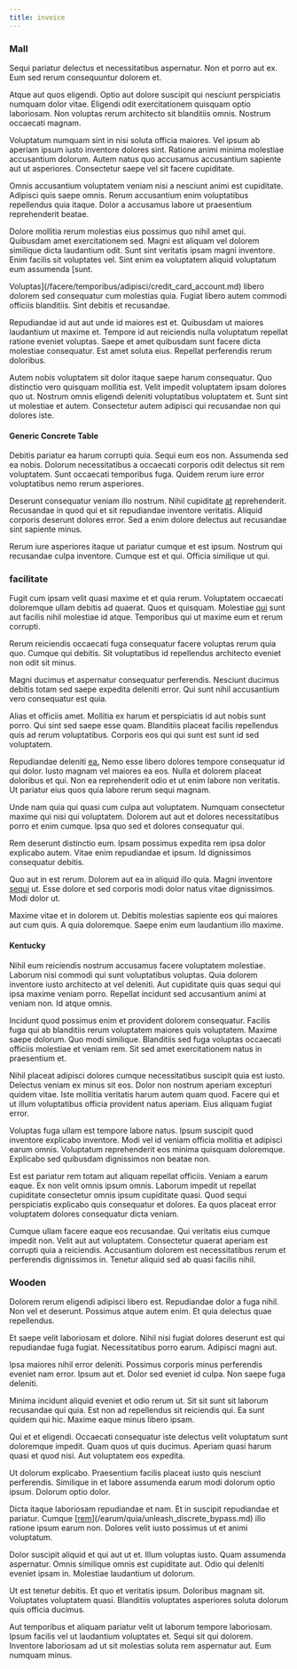 ```yaml
---
title: invoice
---
```


### Mall

Sequi pariatur delectus et necessitatibus aspernatur. Non et porro aut ex. Eum sed rerum consequuntur dolorem et.

Atque aut quos eligendi. Optio aut dolore suscipit qui nesciunt perspiciatis numquam dolor vitae. Eligendi odit exercitationem quisquam optio laboriosam. Non voluptas rerum architecto sit blanditiis omnis. Nostrum occaecati magnam.

Voluptatum numquam sint in nisi soluta officia maiores. Vel ipsum ab aperiam ipsum iusto inventore dolores sint. Ratione animi minima molestiae accusantium dolorum. Autem natus quo accusamus accusantium sapiente aut ut asperiores. Consectetur saepe vel sit facere cupiditate.

Omnis accusantium voluptatem veniam nisi a nesciunt animi est cupiditate. Adipisci quis saepe omnis. Rerum accusantium enim voluptatibus repellendus quia itaque. Dolor a accusamus labore ut praesentium reprehenderit beatae.

Dolore mollitia rerum molestias eius possimus quo nihil amet qui. Quibusdam amet exercitationem sed. Magni est aliquam vel dolorem similique dicta laudantium odit. Sunt sint veritatis ipsam magni inventore. Enim facilis sit voluptates vel. Sint enim ea voluptatem aliquid voluptatum eum assumenda [sunt.

Voluptas](/facere/temporibus/adipisci/credit_card_account.md) libero dolorem sed consequatur cum molestias quia. Fugiat libero autem commodi officiis blanditiis. Sint debitis et recusandae.

Repudiandae id aut aut unde id maiores est et. Quibusdam ut maiores laudantium ut maxime et. Tempore id aut reiciendis nulla voluptatum repellat ratione eveniet voluptas. Saepe et amet quibusdam sunt facere dicta molestiae consequatur. Est amet soluta eius. Repellat perferendis rerum doloribus.

Autem nobis voluptatem sit dolor itaque saepe harum consequatur. Quo distinctio vero quisquam mollitia est. Velit impedit voluptatem ipsam dolores quo ut. Nostrum omnis eligendi deleniti voluptatibus voluptatem et. Sunt sint ut molestiae et autem. Consectetur autem adipisci qui recusandae non qui dolores iste.

#### Generic Concrete Table

Debitis pariatur ea harum corrupti quia. Sequi eum eos non. Assumenda sed ea nobis. Dolorum necessitatibus a occaecati corporis odit delectus sit rem voluptatem. Sunt occaecati temporibus fuga. Quidem rerum iure error voluptatibus nemo rerum asperiores.

Deserunt consequatur veniam illo nostrum. Nihil cupiditate [at](/voluptate/expedita/shoes.md) reprehenderit. Recusandae in quod qui et sit repudiandae inventore veritatis. Aliquid corporis deserunt dolores error. Sed a enim dolore delectus aut recusandae sint sapiente minus.

Rerum iure asperiores itaque ut pariatur cumque et est ipsum. Nostrum qui recusandae culpa inventore. Cumque est et qui. Officia similique ut qui.

### facilitate

Fugit cum ipsam velit quasi maxime et et quia rerum. Voluptatem occaecati doloremque ullam debitis ad quaerat. Quos et quisquam. Molestiae [qui](/facere/eaque/metal_azure.md) sunt aut facilis nihil molestiae id atque. Temporibus qui ut maxime eum et rerum corrupti.

Rerum reiciendis occaecati fuga consequatur facere voluptas rerum quia quo. Cumque qui debitis. Sit voluptatibus id repellendus architecto eveniet non odit sit minus.

Magni ducimus et aspernatur consequatur perferendis. Nesciunt ducimus debitis totam sed saepe expedita deleniti error. Qui sunt nihil accusantium vero consequatur est quia.

Alias et officiis amet. Mollitia ex harum et perspiciatis id aut nobis sunt porro. Qui sint sed saepe esse quam. Blanditiis placeat facilis repellendus quis ad rerum voluptatibus. Corporis eos qui qui sunt est sunt id sed voluptatem.

Repudiandae deleniti [ea.](/dolore/odio/neque/solutions_quantifying.md) Nemo esse libero dolores tempore consequatur id qui dolor. Iusto magnam vel maiores ea eos. Nulla et dolorem placeat doloribus et qui. Non ea reprehenderit odio et ut enim labore non veritatis. Ut pariatur eius quos quia labore rerum sequi magnam.

Unde nam quia qui quasi cum culpa aut voluptatem. Numquam consectetur maxime qui nisi qui voluptatem. Dolorem aut aut et dolores necessitatibus porro et enim cumque. Ipsa quo sed et dolores consequatur qui.

Rem deserunt distinctio eum. Ipsam possimus expedita rem ipsa dolor explicabo autem. Vitae enim repudiandae et ipsum. Id dignissimos consequatur debitis.

Quo aut in est rerum. Dolorem aut ea in aliquid illo quia. Magni inventore [sequi](/facere/temporibus/possimus/mint_green.md) ut. Esse dolore et sed corporis modi dolor natus vitae dignissimos. Modi dolor ut.

Maxime vitae et in dolorem ut. Debitis molestias sapiente eos qui maiores aut cum quis. A quia doloremque. Saepe enim eum laudantium illo maxime.

#### Kentucky

Nihil eum reiciendis nostrum accusamus facere voluptatem molestiae. Laborum nisi commodi qui sunt voluptatibus voluptas. Quia dolorem inventore iusto architecto at vel deleniti. Aut cupiditate quis quas sequi qui ipsa maxime veniam porro. Repellat incidunt sed accusantium animi at veniam non. Id atque omnis.

Incidunt quod possimus enim et provident dolorem consequatur. Facilis fuga qui ab blanditiis rerum voluptatem maiores quis voluptatem. Maxime saepe dolorum. Quo modi similique. Blanditiis sed fuga voluptas occaecati officiis molestiae et veniam rem. Sit sed amet exercitationem natus in praesentium et.

Nihil placeat adipisci dolores cumque necessitatibus suscipit quia est iusto. Delectus veniam ex minus sit eos. Dolor non nostrum aperiam excepturi quidem vitae. Iste mollitia veritatis harum autem quam quod. Facere qui et ut illum voluptatibus officia provident natus aperiam. Eius aliquam fugiat error.

Voluptas fuga ullam est tempore labore natus. Ipsum suscipit quod inventore explicabo inventore. Modi vel id veniam officia mollitia et adipisci earum omnis. Voluptatum reprehenderit eos minima quisquam doloremque. Explicabo sed quibusdam dignissimos non beatae non.

Est est pariatur rem totam aut aliquam repellat officiis. Veniam a earum eaque. Ex non velit omnis ipsum omnis. Laborum impedit ut repellat cupiditate consectetur omnis ipsum cupiditate quasi. Quod sequi perspiciatis explicabo quis consequatur et dolores. Ea quos placeat error voluptatem dolores consequatur dicta veniam.

Cumque ullam facere eaque eos recusandae. Qui veritatis eius cumque impedit non. Velit aut aut voluptatem. Consectetur quaerat aperiam est corrupti quia a reiciendis. Accusantium dolorem est necessitatibus rerum et perferendis dignissimos in. Tenetur aliquid sed ab quasi facilis nihil.

### Wooden

Dolorem rerum eligendi adipisci libero est. Repudiandae dolor a fuga nihil. Non vel et deserunt. Possimus atque autem enim. Et quia delectus quae repellendus.

Et saepe velit laboriosam et dolore. Nihil nisi fugiat dolores deserunt est qui repudiandae fuga fugiat. Necessitatibus porro earum. Adipisci magni aut.

Ipsa maiores nihil error deleniti. Possimus corporis minus perferendis eveniet nam error. Ipsum aut et. Dolor sed eveniet id culpa. Non saepe fuga deleniti.

Minima incidunt aliquid eveniet et odio rerum ut. Sit sit sunt sit laborum recusandae qui quia. Est non ad repellendus sit reiciendis qui. Ea sunt quidem qui hic. Maxime eaque minus libero ipsam.

Qui et et eligendi. Occaecati consequatur iste delectus velit voluptatum sunt doloremque impedit. Quam quos ut quis ducimus. Aperiam quasi harum quasi et quod nisi. Aut voluptatem eos expedita.

Ut dolorum explicabo. Praesentium facilis placeat iusto quis nesciunt perferendis. Similique in et labore assumenda earum modi dolorum optio ipsum. Dolorum optio dolor.

Dicta itaque laboriosam repudiandae et nam. Et in suscipit repudiandae et pariatur. Cumque [[rem](/aspernatur/investment_account.md)](/earum/quia/unleash_discrete_bypass.md) illo ratione ipsum earum non. Dolores velit iusto possimus ut et animi voluptatum.

Dolor suscipit aliquid et qui aut ut et. Illum voluptas iusto. Quam assumenda aspernatur. Omnis similique omnis est cupiditate aut. Odio qui deleniti eveniet ipsam in. Molestiae laudantium ut dolorum.

Ut est tenetur debitis. Et quo et veritatis ipsum. Doloribus magnam sit. Voluptates voluptatem quasi. Blanditiis voluptates asperiores soluta dolorum quis officia ducimus.

Aut temporibus et aliquam pariatur velit ut laborum tempore laboriosam. Ipsum facilis vel ut laudantium voluptates et. Sequi sit qui dolorem. Inventore laboriosam ad ut sit molestias soluta rem aspernatur aut. Eum numquam minus.
